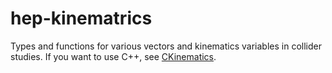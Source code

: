 hep-kinematrics
===============

Types and functions for various vectors and kinematics variables in collider studies. If you want to use C++, see [CKinematics](https://github.com/cbpark/CKinematics).
